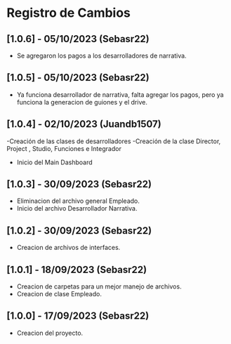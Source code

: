 # Registro de Cambios

## [1.0.6] - 05/10/2023 (Sebasr22)

- Se agregaron los pagos a los desarrolladores de narrativa.

## [1.0.5] - 05/10/2023 (Sebasr22)

- Ya funciona desarrollador de narrativa, falta agregar los pagos, pero ya funciona
  la generacion de guiones y el drive.

## [1.0.4] - 02/10/2023 (Juandb1507)

-Creación de las clases de desarrolladores 
-Creación de la clase Director, Project , Studio, Funciones e Integrador
- Inicio del Main Dashboard

## [1.0.3] - 30/09/2023 (Sebasr22)

- Eliminacion del archivo general Empleado.
- Inicio del archivo Desarrollador Narrativa.

## [1.0.2] - 30/09/2023 (Sebasr22)

- Creacion de archivos de interfaces.

## [1.0.1] - 18/09/2023 (Sebasr22)

- Creacion de carpetas para un mejor manejo de archivos.
- Creacion de clase Empleado.

## [1.0.0] - 17/09/2023 (Sebasr22)

- Creacion del proyecto.


